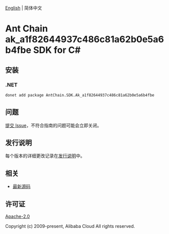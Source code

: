 [English](README.md) | 简体中文

# Ant Chain ak_a1f82644937c486c81a62b0e5a6b4fbe SDK for C#

## 安装

### .NET

```bash
donet add package AntChain.SDK.Ak_a1f82644937c486c81a62b0e5a6b4fbe
```

## 问题

[提交 Issue](https://github.com/alipay/antchain-openapi-prod-sdk/issues/new)，不符合指南的问题可能会立即关闭。

## 发行说明

每个版本的详细更改记录在[发行说明](./ChangeLog.txt)中。

## 相关

* [最新源码](https://github.com/antchain-openapi-prod-sdk)

## 许可证

[Apache-2.0](http://www.apache.org/licenses/LICENSE-2.0)

Copyright (c) 2009-present, Alibaba Cloud All rights reserved.
